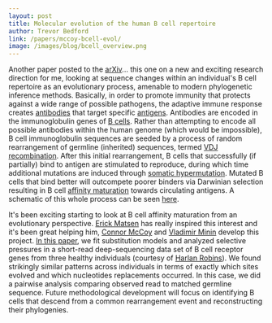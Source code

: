 ```yaml
---
layout: post
title: Molecular evolution of the human B cell repertoire
author: Trevor Bedford
link: /papers/mccoy-bcell-evol/
image: /images/blog/bcell_overview.png
---
```


Another paper posted to the [arXiv](http://arxiv.org/abs/1403.3066)... this one on a new and exciting research direction for me, looking at sequence changes within an individual's B cell repertoire as an evolutionary process, amenable to modern phylogenetic inference methods.  Basically, in order to promote immunity that protects against a wide range of possible pathogens, the adaptive immune response creates [antibodies](http://en.wikipedia.org/wiki/Antibody) that target specific [antigens](http://en.wikipedia.org/wiki/Antigen).  Antibodies are encoded in the immunoglobulin genes of [B cells](http://en.wikipedia.org/wiki/B_cell).  Rather than attempting to encode all possible antibodies within the human genome (which would be impossible), B cell immunoglobulin sequences are seeded by a process of random rearrangement of germline (inherited) sequences, termed [VDJ recombination](http://en.wikipedia.org/wiki/VDJ_recombination).  After this initial rearrangement, B cells that successfully (if partially) bind to antigen are stimulated to reproduce, during which time additional mutations are induced through [somatic hypermutation](http://en.wikipedia.org/wiki/Somatic_hypermutation).  Mutated B cells that bind better will outcompete poorer binders via Darwinian selection resulting in B cell [affinity maturation](http://en.wikipedia.org/wiki/Affinity_maturation) towards circulating antigens.  A schematic of this whole process can be seen [here](/images/blog/bcell_overview_detail.png).

It's been exciting starting to look at B cell affinity maturation from an evolutionary perspective.  [Erick Matsen](http://matsen.fhcrc.org/) has really inspired this interest and it's been great helping him, [Connor McCoy](http://cmccoy.github.io/) and [Vladimir Minin](http://www.stat.washington.edu/vminin/) develop this project.  [In this paper](/papers/mccoy-bcell-evol/), we fit substitution models and analyzed selective pressures in a short-read deep-sequencing data set of B cell receptor genes from three healthy individuals (courtesy of [Harlan Robins](http://www.fhcrc.org/en/labs/profiles/robins-harlan.html)).  We found strikingly similar patterns across individuals in terms of exactly which sites evolved and which nucleotides replacements occurred.  In this case, we did a pairwise analysis comparing observed read to matched germline sequence.  Future methodological development will focus on identifying B cells that descend from a common rearrangement event and reconstructing their phylogenies.
